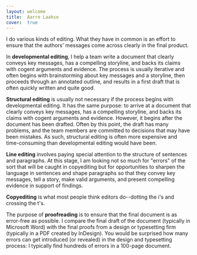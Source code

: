 ```yaml
---
layout: welcome
title:  Aarre Laakso
cover:  true
---
```


I do various kinds of editing. What they have in common is an effort to ensure
that the authors' messages come across clearly in the final product.

In **developmental editing**, I help a team write a document that clearly
conveys key messages, has a compelling storyline, and backs its claims with
cogent arguments and evidence. The process is usually iterative and often
begins with brainstorming about key messages and a storyline, then proceeds
through an annotated outline, and results in a first draft that is often
quickly written and quite good.

**Structural editing** is usually not necessary if the process begins with
developmental editing. It has the same purpose: to arrive at a document that clearly
conveys key messages, has a compelling storyline, and backs its claims with
cogent arguments and evidence. However, it begins after the document has been
drafted. Often by this point, the draft has many problems, and the team members
are committed to decisions that may have been mistakes. As such, structural
editing is often more expensive and time-consuming than
developmental editing would have been.

**Line editing** involves paying special attention to the structure of sentences
and paragraphs. At this stage, I am looking not so much for "errors" of the
sort that will be caught in copyediting but for opportunities to sharpen the
language in sentences and shape paragraphs so that they convey key messages,
tell a story, make valid arguments, and present compelling evidence in
support of findings.

**Copyediting** is what most people think editors do--dotting the i's and 
crossing the t's.

The purpose of **proofreading** is to ensure that the final document is as
error-free as possible. I compare the final draft of the document (typically
in Microsoft Word) with the final proofs from a design or typesetting firm
(typically in a PDF created by InDesign). You would be surprised how many
errors can get introduced (or revealed) in the design and typesetting
process: I typically find hundreds of errors in a 100-page document.

<!--projects-->